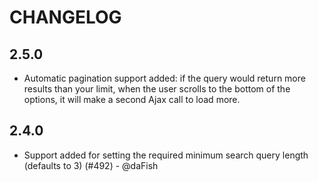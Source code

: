 # CHANGELOG

## 2.5.0

-   Automatic pagination support added: if the query would return more results
    than your limit, when the user scrolls to the bottom of the options, it will
    make a second Ajax call to load more.

## 2.4.0

-   Support added for setting the required minimum search query length (defaults to 3) (#492) - @daFish
